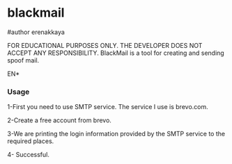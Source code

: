 # blackmail 
#author erenakkaya

FOR EDUCATIONAL PURPOSES ONLY. THE DEVELOPER DOES NOT ACCEPT ANY RESPONSIBILITY.
BlackMail is a tool for creating and sending spoof mail.

EN* 
### Usage

1-First you need to use SMTP service. The service I use is brevo.com.

2-Create a free account from brevo.

3-We are printing the login information provided by the SMTP service to the required places.

4- Successful.
